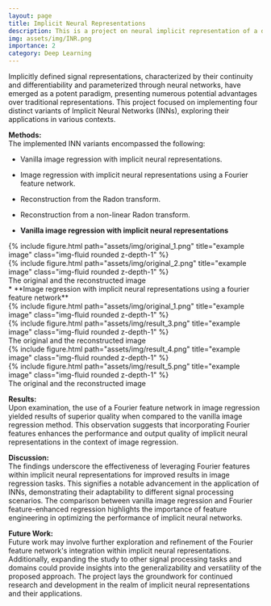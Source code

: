 ```yaml
---
layout: page
title: Implicit Neural Representations
description: This is a project on neural implicit representation of a deep network that can be used to memorize an image or even reconstruct it from non-linear measurements.
img: assets/img/INR.png
importance: 2
category: Deep Learning
---
```


Implicitly defined signal representations, characterized by their continuity and differentiability and parameterized through neural networks, have emerged as a potent paradigm, presenting numerous potential advantages over traditional representations. This project focused on implementing four distinct variants of Implicit Neural Networks (INNs), exploring their applications in various contexts.

**Methods:**<br>
The implemented INN variants encompassed the following:

* Vanilla image regression with implicit neural representations.<br>
* Image regression with implicit neural representations using a Fourier feature network.<br>
* Reconstruction from the Radon transform.<br>
* Reconstruction from a non-linear Radon transform.<br>


* **Vanilla image regression with implicit neural representations**

<div class="row justify-content-sm-center">
    <div class="col-sm mt-3 mt-md-0">
        {% include figure.html path="assets/img/original_1.png"  title="example image" class="img-fluid rounded z-depth-1" %}
    </div>
     <div class="col-sm mt-3 mt-md-0">
        {% include figure.html path="assets/img/original_2.png" title="example image" class="img-fluid rounded z-depth-1"  %}
    </div>
</div> 
<div class="caption">
    The original and the reconstructed image
</div>
<!-- <div class="row">
</div> -->
<!-- <div class="caption">
    This image can also have a caption. It's like magic.
</div> -->
* **Image regression with implicit neural representations using a fourier feature network**

<div class="row justify-content-sm-center">
    <div class="col-sm mt-3 mt-md-0">
        {% include figure.html path="assets/img/original_1.png"  title="example image" class="img-fluid rounded z-depth-1" %}
    </div>
     <div class="col-sm mt-3 mt-md-0">
        {% include figure.html path="assets/img/result_3.png" title="example image" class="img-fluid rounded z-depth-1"  %}
    </div>
</div> 
<div class="caption">
    The original and the reconstructed image
</div>
<div class="row justify-content-sm-center">
    <div class="col-sm mt-3 mt-md-0">
        {% include figure.html path="assets/img/result_4.png"  title="example image" class="img-fluid rounded z-depth-1" %}
    </div>
     <div class="col-sm mt-3 mt-md-0">
        {% include figure.html path="assets/img/result_5.png" title="example image" class="img-fluid rounded z-depth-1"  %}
    </div>
</div> 
<div class="caption">
    The original and the reconstructed image
</div>


**Results:**<br>
Upon examination, the use of a Fourier feature network in image regression yielded results of superior quality when compared to the vanilla image regression method. This observation suggests that incorporating Fourier features enhances the performance and output quality of implicit neural representations in the context of image regression.

**Discussion:**<br>
The findings underscore the effectiveness of leveraging Fourier features within implicit neural representations for improved results in image regression tasks. This signifies a notable advancement in the application of INNs, demonstrating their adaptability to different signal processing scenarios. The comparison between vanilla image regression and Fourier feature-enhanced regression highlights the importance of feature engineering in optimizing the performance of implicit neural networks.

**Future Work:**<br>
Future work may involve further exploration and refinement of the Fourier feature network's integration within implicit neural representations. Additionally, expanding the study to other signal processing tasks and domains could provide insights into the generalizability and versatility of the proposed approach. The project lays the groundwork for continued research and development in the realm of implicit neural representations and their applications.